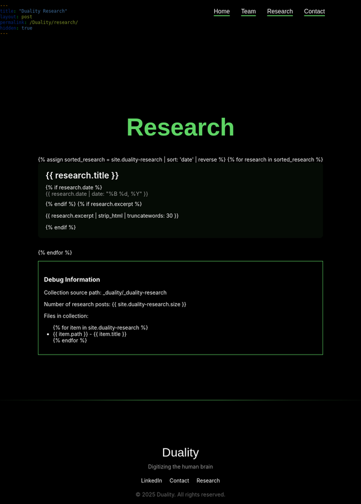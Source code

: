 ```yaml
---
title: "Duality Research"
layout: post
permalink: /Duality/research/
hidden: true
---
```


<!-- URL of the post: https://glebrazgar.github.io/Duality/research/ -->

<!-- STYLING THE PAGE -->
<style>
  @font-face {
    font-family: 'C&C Red Alert';
    src: url('/fonts/c_c_red_alert_inet/candc.ttf') format('truetype');
    font-weight: normal;
    font-style: normal;
    font-display: swap;
  }
  
  html {
    overflow-x: hidden;
    position: relative;
    width: 100%;
    margin: 0 !important;
    padding: 0 !important;
    min-height: 100vh;
    background-color: black !important;
    max-width: 100vw;
    box-sizing: border-box;
  }
  
  body {
    background-color: black !important;
    color: white !important;
    max-width: 100vw !important;
    width: 100% !important;
    padding: 0 !important;
    margin: 0 !important;
    display: flex;
    flex-direction: column;
    min-height: 100vh;
    overflow: hidden;
  }
  
  /* Hide all the Jekyll elements we don't want */
  .site-header, .post-header, .share-links, .post_navi, .site-footer, footer {
    display: none !important;
  }
  
  /* Override theme width constraints */
  .page-content, .wrapper, .post-content {
    padding: 0 !important;
    max-width: 100% !important;
    width: 100% !important;
    overflow: hidden;
    margin-bottom: 0 !important;
    box-sizing: border-box;
  }
  
  /* Navigation buttons - text with underline */
  .nav-buttons {
    position: fixed;
    top: 20px;
    right: 10%;
    z-index: 1000;
    display: flex;
    gap: 30px;
  }
  
  .nav-button {
    background-color: transparent;
    color: white;
    border: none;
    padding: 8px 0;
    font-size: 1rem;
    cursor: pointer;
    transition: all 0.3s ease;
    text-decoration: underline;
    text-decoration-color: #5ED464;
    text-decoration-thickness: 2px;
    text-underline-offset: 5px;
  }
  
  .nav-button:hover {
    color: #5ED464;
  }
  
  /* Section divider */
  .section-divider {
    border: none;
    height: 1px;
    background: linear-gradient(to right, 
                               rgba(94, 212, 100, 0.05), 
                               rgba(94, 212, 100, 0.3) 20%, 
                               rgba(94, 212, 100, 0.8) 40%, 
                               rgba(94, 212, 100, 0.8) 60%, 
                               rgba(94, 212, 100, 0.3) 80%, 
                               rgba(94, 212, 100, 0.05));
    width: 100%;
    margin: 40px 0 20px;
    position: relative;
  }
  
  /* Research list styling */
  .research-container {
    max-width: 800px;
    margin: 100px auto 60px;
    padding: 0 20px;
  }
  
  .research-title {
    font-family: 'C&C Red Alert', Helvetica, Arial, sans-serif;
    font-size: 4rem;
    color: #5ED464;
    text-align: center;
    margin-bottom: 40px;
  }
  
  .research-list {
    list-style-type: none;
    padding: 0;
  }
  
  .research-item {
    margin-bottom: 30px;
    border-radius: 8px;
    padding: 20px;
    background-color: rgba(94, 212, 100, 0.05);
    transition: all 0.3s ease;
  }
  
  .research-item:hover {
    background-color: rgba(94, 212, 100, 0.1);
    transform: translateY(-2px);
  }
  
  .research-link {
    display: block;
    color: white;
    font-size: 1.4rem;
    font-weight: 600;
    margin-bottom: 10px;
    text-decoration: none;
  }
  
  .research-link:hover {
    color: #5ED464;
  }
  
  .research-date {
    display: block;
    color: rgba(255, 255, 255, 0.6);
    font-size: 0.9rem;
    margin-bottom: 10px;
  }
  
  .custom-footer {
    background-color: black;
    padding: 40px 0;
    margin-top: 60px;
  }
  
  .footer-content {
    max-width: 800px;
    margin: 0 auto;
    text-align: center;
  }
  
  .footer-logo {
    font-family: 'C&C Red Alert', Helvetica, Arial, sans-serif;
    font-size: 2rem;
    color: white;
    margin-bottom: 10px;
  }
  
  .footer-tagline {
    color: rgba(255, 255, 255, 0.6);
    margin-bottom: 20px;
  }
  
  .footer-links {
    display: flex;
    justify-content: center;
    gap: 20px;
    margin-bottom: 20px;
  }
  
  .footer-link {
    color: white;
    text-decoration: none;
  }
  
  .footer-link:hover {
    color: #5ED464;
  }
  
  .footer-copyright {
    color: rgba(255, 255, 255, 0.4);
    font-size: 0.9rem;
  }
</style>

<!-- Navigation buttons -->
<div class="nav-buttons">
  <button class="nav-button" onclick="window.location.href='https://glebrazgar.github.io/Duality/'">Home</button>
  <button class="nav-button" onclick="window.location.href='https://glebrazgar.github.io/Duality/team/'">Team</button>
  <button class="nav-button" onclick="window.location.href='https://glebrazgar.github.io/Duality/research/'">Research</button>
  <button class="nav-button" onclick="window.location.href='https://glebrazgar.github.io/Duality/contact/'">Contact</button>
</div>

<!-- Research content -->
<div class="research-container">
  <h1 class="research-title">Research</h1>
  
  <ul class="research-list">
    {% assign sorted_research = site.duality-research | sort: 'date' | reverse %}
    {% for research in sorted_research %}
      <li class="research-item">
        <a href="{{ research.url }}" class="research-link">{{ research.title }}</a>
        {% if research.date %}
          <span class="research-date">{{ research.date | date: "%B %d, %Y" }}</span>
        {% endif %}
        {% if research.excerpt %}
          <p class="research-excerpt">{{ research.excerpt | strip_html | truncatewords: 30 }}</p>
        {% endif %}
      </li>
    {% endfor %}
  </ul>

  <!-- Debug info -->
  <div style="border: 1px solid #5ED464; padding: 15px; margin-bottom: 20px; color: white;">
    <h3>Debug Information</h3>
    <p>Collection source path: _duality/_duality-research</p>
    <p>Number of research posts: {{ site.duality-research.size }}</p>
    <p>Files in collection:</p>
    <ul>
    {% for item in site.duality-research %}
      <li>{{ item.path }} - {{ item.title }}</li>
    {% endfor %}
    </ul>
  </div>
</div>

<!-- Green separator before footer -->
<hr class="section-divider">

<!-- Custom Footer -->
<div class="custom-footer">
  <div class="footer-content">
    <div class="footer-logo">Duality</div>
    <div class="footer-tagline">Digitizing the human brain</div>
    <div class="footer-links">
      <a href="https://www.linkedin.com/in/gleb-razgar-6931a7220" class="footer-link">LinkedIn</a>
      <a href="https://glebrazgar.github.io/Duality/contact/" class="footer-link">Contact</a>
      <a href="https://glebrazgar.github.io/Duality/research/" class="footer-link">Research</a>
    </div>
    <div class="footer-copyright">© 2025 Duality. All rights reserved.</div>
  </div>
</div>